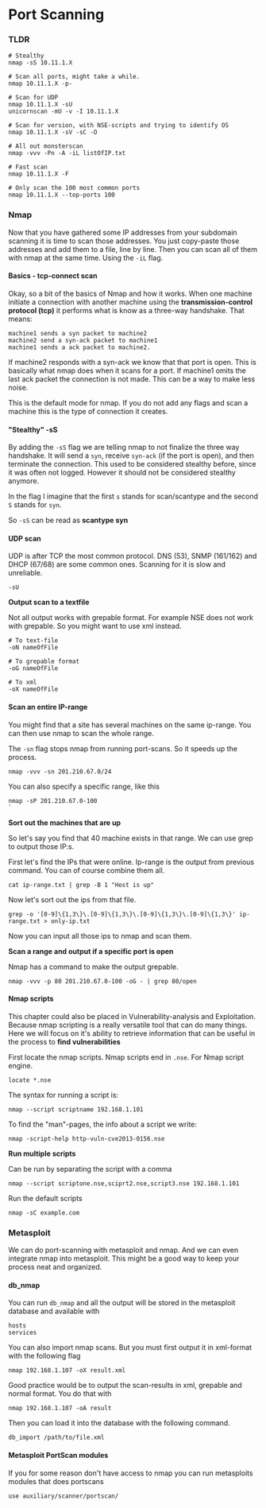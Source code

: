 # Port Scanning



### TLDR <a id="tldr"></a>

```text
# Stealthy
nmap -sS 10.11.1.X

# Scan all ports, might take a while.
nmap 10.11.1.X -p-

# Scan for UDP
nmap 10.11.1.X -sU
unicornscan -mU -v -I 10.11.1.X

# Scan for version, with NSE-scripts and trying to identify OS
nmap 10.11.1.X -sV -sC -O

# All out monsterscan
nmap -vvv -Pn -A -iL listOfIP.txt

# Fast scan
nmap 10.11.1.X -F

# Only scan the 100 most common ports
nmap 10.11.1.X --top-ports 100
```

### Nmap <a id="nmap"></a>

Now that you have gathered some IP addresses from your subdomain scanning it is time to scan those addresses. You just copy-paste those addresses and add them to a file, line by line. Then you can scan all of them with nmap at the same time. Using the `-iL` flag.

#### Basics - tcp-connect scan <a id="basics---tcp-connect-scan"></a>

Okay, so a bit of the basics of Nmap and how it works. When one machine initiate a connection with another machine using the **transmission-control protocol \(tcp\)** it performs what is know as a three-way handshake. That means:

```text
machine1 sends a syn packet to machine2
machine2 send a syn-ack packet to machine1
machine1 sends a ack packet to machine2.
```

If machine2 responds with a syn-ack we know that that port is open. This is basically what nmap does when it scans for a port. If machine1 omits the last ack packet the connection is not made. This can be a way to make less noise.

This is the default mode for nmap. If you do not add any flags and scan a machine this is the type of connection it creates.

#### "Stealthy" -sS <a id="stealthy--ss"></a>

By adding the `-sS` flag we are telling nmap to not finalize the three way handshake. It will send a `syn`, receive `syn-ack` \(if the port is open\), and then terminate the connection. This used to be considered stealthy before, since it was often not logged. However it should not be considered stealthy anymore.

In the flag I imagine that the first `s` stands for scan/scantype and the second `S` stands for `syn`.

So `-sS` can be read as **scantype syn**

#### UDP scan <a id="udp-scan"></a>

UDP is after TCP the most common protocol. DNS \(53\), SNMP \(161/162\) and DHCP \(67/68\) are some common ones. Scanning for it is slow and unreliable.

```text
-sU
```

**Output scan to a textfile**

Not all output works with grepable format. For example NSE does not work with grepable. So you might want to use xml instead.

```text
# To text-file
-oN nameOfFile

# To grepable format
-oG nameOfFile

# To xml
-oX nameOfFile
```

#### Scan an entire IP-range <a id="scan-an-entire-ip-range"></a>

You might find that a site has several machines on the same ip-range. You can then use nmap to scan the whole range.

The `-sn` flag stops nmap from running port-scans. So it speeds up the process.

```text
nmap -vvv -sn 201.210.67.0/24
```

You can also specify a specific range, like this

```text
nmap -sP 201.210.67.0-100
`
```

**Sort out the machines that are up**

So let's say you find that 40 machine exists in that range. We can use grep to output those IP:s.

First let's find the IPs that were online. Ip-range is the output from previous command. You can of course combine them all.

```text
cat ip-range.txt | grep -B 1 "Host is up"
```

Now let's sort out the ips from that file.

```text
grep -o '[0-9]\{1,3\}\.[0-9]\{1,3\}\.[0-9]\{1,3\}\.[0-9]\{1,3\}' ip-range.txt > only-ip.txt
```

Now you can input all those ips to nmap and scan them.

**Scan a range and output if a specific port is open**

Nmap has a command to make the output grepable.

```text
nmap -vvv -p 80 201.210.67.0-100 -oG - | grep 80/open
```

#### Nmap scripts <a id="nmap-scripts"></a>

This chapter could also be placed in Vulnerability-analysis and Exploitation. Because nmap scripting is a really versatile tool that can do many things. Here we will focus on it's ability to retrieve information that can be useful in the process to **find vulnerabilities**

First locate the nmap scripts. Nmap scripts end in `.nse`. For Nmap script engine.

```text
locate *.nse
```

The syntax for running a script is:

```text
nmap --script scriptname 192.168.1.101
```

To find the "man"-pages, the info about a script we write:

```text
nmap -script-help http-vuln-cve2013-0156.nse
```

**Run multiple scripts**

Can be run by separating the script with a comma

```text
nmap --script scriptone.nse,sciprt2.nse,script3.nse 192.168.1.101
```

Run the default scripts

```text
nmap -sC example.com
```

### Metasploit <a id="metasploit"></a>

We can do port-scanning with metasploit and nmap. And we can even integrate nmap into metasploit. This might be a good way to keep your process neat and organized.

#### db\_nmap <a id="dbnmap"></a>

You can run `db_nmap` and all the output will be stored in the metasploit database and available with

```text
hosts
services
```

You can also import nmap scans. But you must first output it in xml-format with the following flag

```text
nmap 192.168.1.107 -oX result.xml
```

Good practice would be to output the scan-results in xml, grepable and normal format. You do that with

```text
nmap 192.168.1.107 -oA result
```

Then you can load it into the database with the following command.

```text
db_import /path/to/file.xml
```

#### Metasploit PortScan modules <a id="metasploit-portscan-modules"></a>

If you for some reason don't have access to nmap you can run metasploits modules that does portscans

```text
use auxiliary/scanner/portscan/
```

